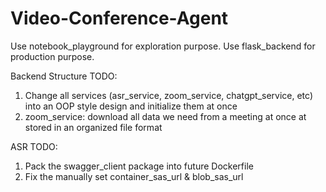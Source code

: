 # Video-Conference-Agent

Use notebook_playground for exploration purpose.
Use flask_backend for production purpose.

Backend Structure TODO:
1. Change all services (asr_service, zoom_service, chatgpt_service, etc) into an OOP style design and initialize them at once
2. zoom_service: download all data we need from a meeting at once at stored in an organized file format

ASR TODO:
1. Pack the swagger_client package into future Dockerfile
2. Fix the manually set container_sas_url & blob_sas_url